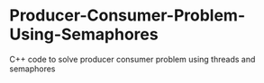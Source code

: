 # Producer-Consumer-Problem-Using-Semaphores
C++ code to solve producer consumer problem using threads and semaphores
